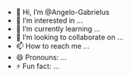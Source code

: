 - 👋 Hi, I’m @Angelo-Gabrielus
- 👀 I’m interested in ...
- 🌱 I’m currently learning ...
- 💞️ I’m looking to collaborate on ...
- 📫 How to reach me ...
- 😄 Pronouns: ...
- ⚡ Fun fact: ...

<!---
Angelo-Gabrielus/Angelo-Gabrielus is a ✨ special ✨ repository because its `README.md` (this file) appears on your GitHub profile.
You can click the Preview link to take a look at your changes.
--->
